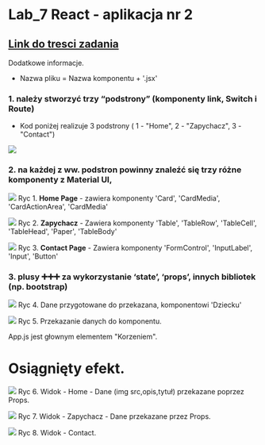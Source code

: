 # Lab_7  React - aplikacja nr 2
 
## [Link do tresci zadania](https://zacniewski.gitlab.io/teaching/2020-serwisy-www/)

Dodatkowe informacje.
- Nazwa pliku = Nazwa komponentu + '.jsx'

### 1. należy stworzyć trzy “podstrony” (komponenty link, Switch i Route) 
* Kod poniżej realizuje 3 podstrony ( 1 - "Home", 2 - "Zapychacz", 3 - "Contact")

![](./md_files/appjs.png)

### 2. na każdej z ww. podstron powinny znaleźć się trzy różne komponenty z Material UI,
![](./md_files/Home_code.png)
Ryc 1. **Home Page** - zawiera komponenty 'Card', 'CardMedia', 'CardActionArea', 'CardMedia'

![](./md_files/Zapychacz_code.png)
Ryc 2. **Zapychacz** - Zawiera komponenty 'Table', 'TableRow', 'TableCell', 'TableHead', 'Paper', 'TableBody'

![](./md_files/Contact_code.png)
Ryc 3. **Contact Page** - Zawiera komponenty 'FormControl', 'InputLabel', 'Input', 'Button'


### 3. plusy ➕➕➕ za wykorzystanie ‘state’, ‘props’, innych bibliotek (np. bootstrap)
![](./md_files/appjs_data.png)
Ryc 4. Dane przygotowane do przekazana, komponentowi 'Dziecku'

![](./md_files/appjs.png)
Ryc 5. Przekazanie danych do komponentu. 

App.js jest głownym elementem "Korzeniem".


# Osiągnięty efekt.

![](./md_files/Home.png)
Ryc 6. Widok - Home - Dane (img src,opis,tytuł) przekazane poprzez Props. 

![](./md_files/Zapychacz.png)
Ryc 7. Widok - Zapychacz - Dane przekazane przez Props. 

![](./md_files/Contact.png)
Ryc 8. Widok - Contact. 








